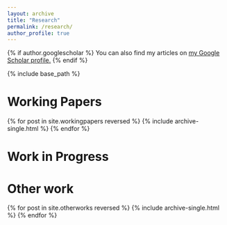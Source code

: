 ```yaml
---
layout: archive
title: "Research"
permalink: /research/
author_profile: true
---
```


{% if author.googlescholar %}
  You can also find my articles on <u><a href="{{author.googlescholar}}">my Google Scholar profile</a>.</u>
{% endif %}

{% include base_path %}

Working Papers
======

{% for post in site.workingpapers reversed %}
  {% include archive-single.html %}
{% endfor %}


Work in Progress
======


Other work
======

{% for post in site.otherworks reversed %}
  {% include archive-single.html %}
{% endfor %}